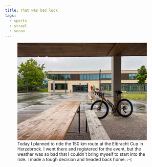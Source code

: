 ```yaml
---
title: That was bad luck
tags:
  - sports
  - strael
  - secan
---
```

<figure>
<img src="/img/strael/IMG_7793.jpg">
<figcaption>Today I planned to ride the 150 km route at the Elbracht Cup in Herzebrock. I went there and registered for the event, but the weather was so bad that I couldn´t bring myself to start into the ride. I made a tough decision and headed back home. :-(</figcaption>
</figure>